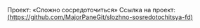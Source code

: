 Проект: «Сложно сосредоточиться»
Ссылка на проект:
[(https://github.com/MajorPaneGit/slozhno-sosredotochitsya-fd)](https://github.com/MajorPaneGit/slozhno-sosredotochitsya-fd.git)